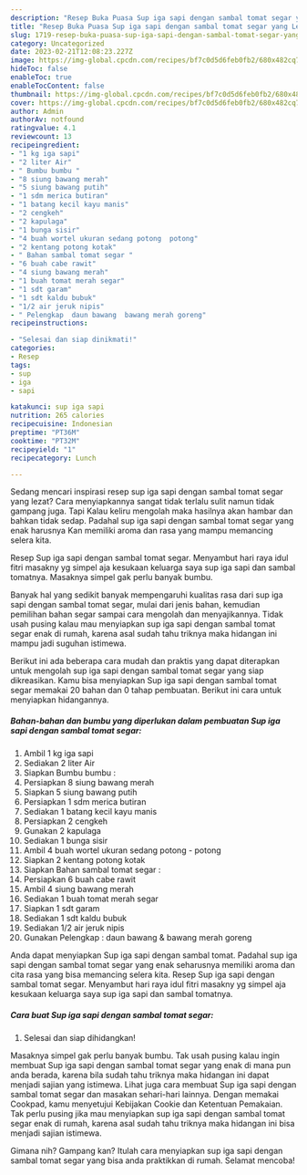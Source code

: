 ```yaml
---
description: "Resep Buka Puasa Sup iga sapi dengan sambal tomat segar yang Lezat Sekali"
title: "Resep Buka Puasa Sup iga sapi dengan sambal tomat segar yang Lezat Sekali"
slug: 1719-resep-buka-puasa-sup-iga-sapi-dengan-sambal-tomat-segar-yang-lezat-sekali
category: Uncategorized
date: 2023-02-21T12:08:23.227Z
image: https://img-global.cpcdn.com/recipes/bf7c0d5d6feb0fb2/680x482cq70/sup-iga-sapi-dengan-sambal-tomat-segar-foto-resep-utama.jpg
hideToc: false
enableToc: true
enableTocContent: false
thumbnail: https://img-global.cpcdn.com/recipes/bf7c0d5d6feb0fb2/680x482cq70/sup-iga-sapi-dengan-sambal-tomat-segar-foto-resep-utama.jpg
cover: https://img-global.cpcdn.com/recipes/bf7c0d5d6feb0fb2/680x482cq70/sup-iga-sapi-dengan-sambal-tomat-segar-foto-resep-utama.jpg
author: Admin
authorAv: notfound
ratingvalue: 4.1
reviewcount: 13
recipeingredient:
- "1 kg iga sapi"
- "2 liter Air"
- " Bumbu bumbu "
- "8 siung bawang merah"
- "5 siung bawang putih"
- "1 sdm merica butiran"
- "1 batang kecil kayu manis"
- "2 cengkeh"
- "2 kapulaga"
- "1 bunga sisir"
- "4 buah wortel ukuran sedang potong  potong"
- "2 kentang potong kotak"
- " Bahan sambal tomat segar "
- "6 buah cabe rawit"
- "4 siung bawang merah"
- "1 buah tomat merah segar"
- "1 sdt garam"
- "1 sdt kaldu bubuk"
- "1/2 air jeruk nipis"
- " Pelengkap  daun bawang  bawang merah goreng"
recipeinstructions:

- "Selesai dan siap dinikmati!"
categories:
- Resep
tags:
- sup
- iga
- sapi

katakunci: sup iga sapi 
nutrition: 265 calories
recipecuisine: Indonesian
preptime: "PT36M"
cooktime: "PT32M"
recipeyield: "1"
recipecategory: Lunch

---
```



Sedang mencari inspirasi resep sup iga sapi dengan sambal tomat segar yang lezat? Cara menyiapkannya sangat tidak terlalu sulit namun tidak gampang juga. Tapi Kalau keliru mengolah maka hasilnya akan hambar dan bahkan tidak sedap. Padahal sup iga sapi dengan sambal tomat segar yang enak harusnya Kan memiliki aroma dan rasa yang mampu memancing selera kita.


Resep Sup iga sapi dengan sambal tomat segar. Menyambut hari raya idul fitri masakny yg simpel aja kesukaan keluarga saya sup iga sapi dan sambal tomatnya. Masaknya simpel gak perlu banyak bumbu.

Banyak hal yang sedikit banyak mempengaruhi kualitas rasa dari sup iga sapi dengan sambal tomat segar, mulai dari jenis bahan, kemudian pemilihan bahan segar sampai cara mengolah dan menyajikannya. Tidak usah pusing kalau mau menyiapkan sup iga sapi dengan sambal tomat segar enak di rumah, karena asal sudah tahu triknya maka hidangan ini mampu jadi suguhan istimewa.


Berikut ini ada beberapa cara mudah dan praktis yang dapat diterapkan untuk mengolah sup iga sapi dengan sambal tomat segar yang siap dikreasikan. Kamu bisa menyiapkan Sup iga sapi dengan sambal tomat segar memakai 20 bahan dan 0 tahap pembuatan. Berikut ini cara untuk menyiapkan hidangannya.

<!--inarticleads1-->

##### Bahan-bahan dan bumbu yang diperlukan dalam pembuatan Sup iga sapi dengan sambal tomat segar:

1. Ambil 1 kg iga sapi
1. Sediakan 2 liter Air
1. Siapkan  Bumbu bumbu :
1. Persiapkan 8 siung bawang merah
1. Siapkan 5 siung bawang putih
1. Persiapkan 1 sdm merica butiran
1. Sediakan 1 batang kecil kayu manis
1. Persiapkan 2 cengkeh
1. Gunakan 2 kapulaga
1. Sediakan 1 bunga sisir
1. Ambil 4 buah wortel ukuran sedang potong - potong
1. Siapkan 2 kentang potong kotak
1. Siapkan  Bahan sambal tomat segar :
1. Persiapkan 6 buah cabe rawit
1. Ambil 4 siung bawang merah
1. Sediakan 1 buah tomat merah segar
1. Siapkan 1 sdt garam
1. Sediakan 1 sdt kaldu bubuk
1. Sediakan 1/2 air jeruk nipis
1. Gunakan  Pelengkap : daun bawang &amp; bawang merah goreng


Anda dapat menyiapkan Sup iga sapi dengan sambal tomat. Padahal sup iga sapi dengan sambal tomat segar yang enak seharusnya memiliki aroma dan cita rasa yang bisa memancing selera kita. Resep Sup iga sapi dengan sambal tomat segar. Menyambut hari raya idul fitri masakny yg simpel aja kesukaan keluarga saya sup iga sapi dan sambal tomatnya. 

<!--inarticleads2-->

##### Cara buat Sup iga sapi dengan sambal tomat segar:


1. Selesai dan siap dihidangkan!

Masaknya simpel gak perlu banyak bumbu. Tak usah pusing kalau ingin membuat Sup iga sapi dengan sambal tomat segar yang enak di mana pun anda berada, karena bila sudah tahu triknya maka hidangan ini dapat menjadi sajian yang istimewa. Lihat juga cara membuat Sup iga sapi dengan sambal tomat segar dan masakan sehari-hari lainnya. Dengan memakai Cookpad, kamu menyetujui Kebijakan Cookie dan Ketentuan Pemakaian. Tak perlu pusing jika mau menyiapkan sup iga sapi dengan sambal tomat segar enak di rumah, karena asal sudah tahu triknya maka hidangan ini bisa menjadi sajian istimewa. 

Gimana nih? Gampang kan? Itulah cara menyiapkan sup iga sapi dengan sambal tomat segar yang bisa anda praktikkan di rumah. Selamat mencoba!
